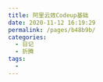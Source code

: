 ```yaml
---
title: 阿里云效Codeup基础
date: 2020-11-12 16:19:29
permalink: /pages/b48b9b/
categories:
  - 日记
  - 折腾
tags:
  - 
---
```

